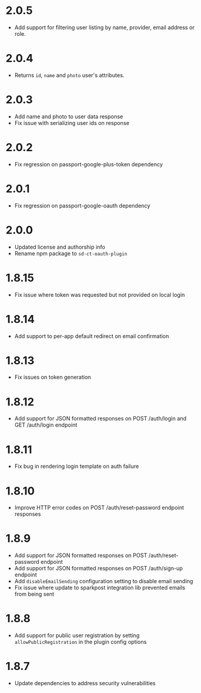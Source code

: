 # 2.0.5
- Add support for filtering user listing by name, provider, email address or role.

# 2.0.4
- Returns `id`, `name` and `photo` user's attributes.

# 2.0.3
- Add name and photo to user data response
- Fix issue with serializing user ids on response

# 2.0.2
- Fix regression on passport-google-plus-token dependency 

# 2.0.1
- Fix regression on passport-google-oauth dependency 

# 2.0.0
- Updated license and authorship info
- Rename npm package to `sd-ct-oauth-plugin`

# 1.8.15
- Fix issue where token was requested but not provided on local login

# 1.8.14
- Add support to per-app default redirect on email confirmation

# 1.8.13
- Fix issues on token generation

# 1.8.12
- Add support for JSON formatted responses on POST /auth/login and GET /auth/login endpoint

# 1.8.11
- Fix bug in rendering login template on auth failure

# 1.8.10
- Improve HTTP error codes on POST /auth/reset-password endpoint responses

# 1.8.9
- Add support for JSON formatted responses on POST /auth/reset-password endpoint
- Add support for JSON formatted responses on POST /auth/sign-up endpoint
- Add `disableEmailSending` configuration setting to disable email sending
- Fix issue where update to sparkpost integration lib prevented emails from being sent

# 1.8.8
- Add support for public user registration by setting `allowPublicRegistration` in the plugin config options

# 1.8.7
- Update dependencies to address security vulnerabilities
